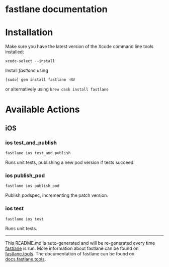 fastlane documentation
================
# Installation

Make sure you have the latest version of the Xcode command line tools installed:

```
xcode-select --install
```

Install _fastlane_ using
```
[sudo] gem install fastlane -NV
```
or alternatively using `brew cask install fastlane`

# Available Actions
## iOS
### ios test_and_publish
```
fastlane ios test_and_publish
```
Runs unit tests, publishing a new pod version if tests succeed.
### ios publish_pod
```
fastlane ios publish_pod
```
Publish podspec, incrementing the patch version.
### ios test
```
fastlane ios test
```
Runs unit tests.

----

This README.md is auto-generated and will be re-generated every time [fastlane](https://fastlane.tools) is run.
More information about fastlane can be found on [fastlane.tools](https://fastlane.tools).
The documentation of fastlane can be found on [docs.fastlane.tools](https://docs.fastlane.tools).
